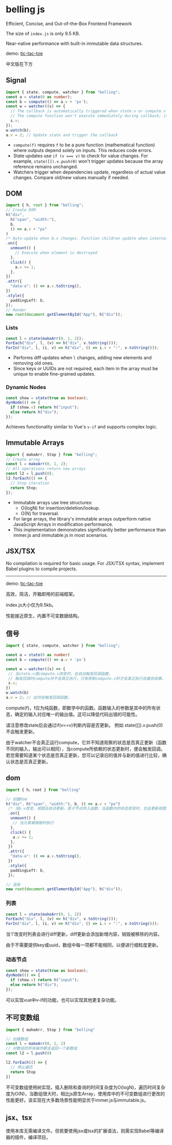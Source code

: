 # belling js

Efficient, Concise, and Out-of-the-Box Frontend Framework

The size of `index.js` is only 9.5 KB.

Near-native performance with built-in immutable data structures.

demo: [tic-tac-toe](https://codesandbox.io/p/sandbox/cjp53l)

中文版在下方

## Signal  

```typescript
import { state, compute, watcher } from "belling";
const a = state(0 as number);
const b = compute(() => a.v + 'px');
const w = watcher((s) => {
  // The callback is automatically triggered when state.v or compute.v changes.
  // The compute function won't execute immediately during callback; it only executes and caches results when compute.v is accessed.
  s.v;
});
w.watch(b);
a.v = 2; // Update state and trigger the callback
```

- `compute(f)` requires `f` to be a pure function (mathematical function) where outputs depend solely on inputs. This reduces code errors.
- State updates use `if (v === v)` to check for value changes. For example, `state([]).v.push(0)` won't trigger updates because the array reference remains unchanged.
- Watchers trigger when dependencies update, regardless of actual value changes. Compare old/new values manually if needed.

## DOM  

```typescript
import { h, root } from "belling";
// Create DOM
h("div", 
  h("span", "width:"), 
  b, 
  () => a.v + "px"
)
/* Auto-update when b.v changes. Function children update when internal states change */
.on({
  unmount() {
    // Execute when element is destroyed
  },
  click() {
    a.v += 1;
  },
})
.attr({
  "data-a": () => a.v.toString(),
})
.style({
  paddingLeft: b,
});
// Render
new root(document.getElementById("App"), h("div"));
```

### Lists  

```typescript
const l = state(makeArr(0, 1, 2));
ForEach("div", l, (v) => h("div", v.toString()));
ForIn("div", l, (i, v) => h("div", () => i.v + ":", v.toString()));
```

- Performs diff updates when `l` changes, adding new elements and removing old ones.
- Since keys or UUIDs are not required, each item in the array must be unique to enable fine-grained updates.

### Dynamic Nodes  

```typescript
const show = state(true as boolean);
dynNode(() => {
  if (show.v) return h("input");
  else return h("div");
});
```

Achieves functionality similar to Vue's `v-if` and supports complex logic.

## Immutable Arrays  

```typescript
import { makeArr, Stop } from "belling";
// Create array
const l = makeArr(0, 1, 2);
// All operations return new arrays
const l2 = l.push(0);
l2.forEach(() => {
  // Stop iteration
  return Stop;
});
```

- Immutable arrays use tree structures:  
  - O(logN) for insertion/deletion/lookup.
  - O(N) for traversal.
- For large arrays, the library's immutable arrays outperform native JavaScript Arrays in modification performance.
- This implementation demonstrates significantly better performance than immer.js and immutable.js in most scenarios.

## JSX/TSX  

No compilation is required for basic usage. For JSX/TSX syntax, implement Babel plugins to compile projects.

---

demo: [tic-tac-toe](https://codesandbox.io/p/sandbox/cjp53l)

高效，简洁，开箱即用的前端框架。

index.js大小仅为9.5kb。

性能接近原生，内置不可变数据结构。

## 信号

```typescript
import { state, compute, watcher } from "belling";

const a = state(0 as number)
const b = compute(() => a.v + 'px')

const w = watcher((s) => {
 // 当state.v或compute.v改变时，会自动触发回调函数。
 // 触发回调时compute并不会真正执行，只有获取compute.v时才会真正执行且缓存结果。
 s.v;
})
w.watch(b)
a.v = 2; // 此时会触发回调函数。
```

compute(f)，f应为纯函数，即数学中的函数。函数输入的参数是其中的所有状态，确定的输入对应唯一的输出值。这可以降低代码出错的可能性。

请注意修改state后会通过if(v==v)判断内容是否更新。
例如 state([]).v.push(0) 不会触发更新。

由于watcher不会真正运行compute，它并不知道观察的状态是否真正更新（函数不同的输入，输出可以相同），当compute所依赖的状态更新时，便会触发回调。若您需要知道某个状态是否真正更新，您可以记录旧的值并与新的值进行比较，确认状态是否真正更新。

## dom

```typescript
import { h，root } from "belling"

// 创建dom
h("div", h("span", "width:"), b, () => a.v + "px")
 /* 当b.v改变，视图会自动更新。若子节点传入函数，当函数内的状态改变时，也会更新视图 */
 .on({
  unmount() {
   // 当元素被销毁时执行
  },
  click() {
   a.v += 1;
  },
 })
 .attr({
  "data-a": () => a.v.toString(),
 })
 .style({
  paddingLeft: b,
 });

// 渲染
new root(document.getElementById("App"), h("div"));
```

### 列表

```typescript
const l = state(makeArr(0, 1, 2))
ForEach("div", l, (v) => h("div", v.toString()));
ForIn("div", l, (i, v) => h("div", () => i.v + ":", v.toString()));
```

当'l'改变时列表会进行diff更新，diff更新会添加新增内容，销毁被移除的内容。

由于不需要提供key或uuid，数组中每一项都不能相同，以便进行细粒度更新。

### 动态节点

```typescript
const show = state(true as boolean);
dynNode(() => {
  if (show.v) return h("input");
  else return h("div");
});
```

可以实现vue中v-if的功能，也可以实现其他更复杂功能。

## 不可变数组

```typescript
import { makeArr, Stop } from "belling"

// 创建数组
const l = makeArr(0, 1, 2)
// 对数组的所有操作都会返回一个新数组
const l2 = l.push(0)

l2.forEach(() => {
  // 停止遍历
  return Stop
})
```

不可变数组使用树实现，插入删除和查询的时间复杂度为O(logN)，遍历时间复杂度为O(N)，当数组很大时，相比js原生Array，使用库中的不可变数组进行更改的性能更好。该实现在大多数场景性能明显优于immer.js与immutable.js。

## jsx、tsx

使用本库无需编译文件。但若要使用jsx或tsx的扩展语法，则需实现Babel等编译器的插件，编译项目。
